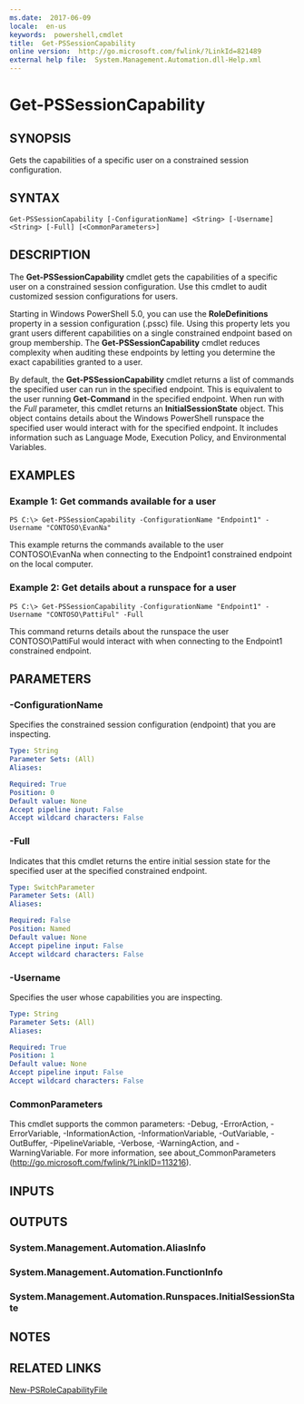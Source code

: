```yaml
---
ms.date:  2017-06-09
locale:  en-us
keywords:  powershell,cmdlet
title:  Get-PSSessionCapability
online version:  http://go.microsoft.com/fwlink/?LinkId=821489
external help file:  System.Management.Automation.dll-Help.xml
---
```


# Get-PSSessionCapability

## SYNOPSIS
Gets the capabilities of a specific user on a constrained session configuration.

## SYNTAX

```
Get-PSSessionCapability [-ConfigurationName] <String> [-Username] <String> [-Full] [<CommonParameters>]
```

## DESCRIPTION
The **Get-PSSessionCapability** cmdlet gets the capabilities of a specific user on a constrained session configuration.
Use this cmdlet to audit customized session configurations for users.

Starting in Windows PowerShell 5.0, you can use the **RoleDefinitions** property in a session configuration (.pssc) file.
Using this property lets you grant users different capabilities on a single constrained endpoint based on group membership.
The **Get-PSSessionCapability** cmdlet reduces complexity when auditing these endpoints by letting you determine the exact capabilities granted to a user.

By default, the **Get-PSSessionCapability** cmdlet returns a list of commands the specified user can run in the specified endpoint.
This is equivalent to the user running **Get-Command** in the specified endpoint.
When run with the *Full* parameter, this cmdlet returns an **InitialSessionState** object.
This object contains details about the Windows PowerShell runspace the specified user would interact with for the specified endpoint.
It includes information such as Language Mode, Execution Policy, and Environmental Variables.

## EXAMPLES

### Example 1: Get commands available for a user
```
PS C:\> Get-PSSessionCapability -ConfigurationName "Endpoint1" -Username "CONTOSO\EvanNa"
```

This example returns the commands available to the user CONTOSO\EvanNa when connecting to the Endpoint1 constrained endpoint on the local computer.

### Example 2: Get details about a runspace for a user
```
PS C:\> Get-PSSessionCapability -ConfigurationName "Endpoint1" -Username "CONTOSO\PattiFul" -Full
```

This command returns details about the runspace the user CONTOSO\PattiFul would interact with when connecting to the Endpoint1 constrained endpoint.

## PARAMETERS

### -ConfigurationName
Specifies the constrained session configuration (endpoint) that you are inspecting.

```yaml
Type: String
Parameter Sets: (All)
Aliases: 

Required: True
Position: 0
Default value: None
Accept pipeline input: False
Accept wildcard characters: False
```

### -Full
Indicates that this cmdlet returns the entire initial session state for the specified user at the specified constrained endpoint.

```yaml
Type: SwitchParameter
Parameter Sets: (All)
Aliases: 

Required: False
Position: Named
Default value: None
Accept pipeline input: False
Accept wildcard characters: False
```

### -Username
Specifies the user whose capabilities you are inspecting.

```yaml
Type: String
Parameter Sets: (All)
Aliases: 

Required: True
Position: 1
Default value: None
Accept pipeline input: False
Accept wildcard characters: False
```

### CommonParameters
This cmdlet supports the common parameters: -Debug, -ErrorAction, -ErrorVariable, -InformationAction, -InformationVariable, -OutVariable, -OutBuffer, -PipelineVariable, -Verbose, -WarningAction, and -WarningVariable. For more information, see about_CommonParameters (http://go.microsoft.com/fwlink/?LinkID=113216).

## INPUTS

## OUTPUTS

### System.Management.Automation.AliasInfo

### System.Management.Automation.FunctionInfo

### System.Management.Automation.Runspaces.InitialSessionState

## NOTES

## RELATED LINKS

[New-PSRoleCapabilityFile](New-PSRoleCapabilityFile.md)

